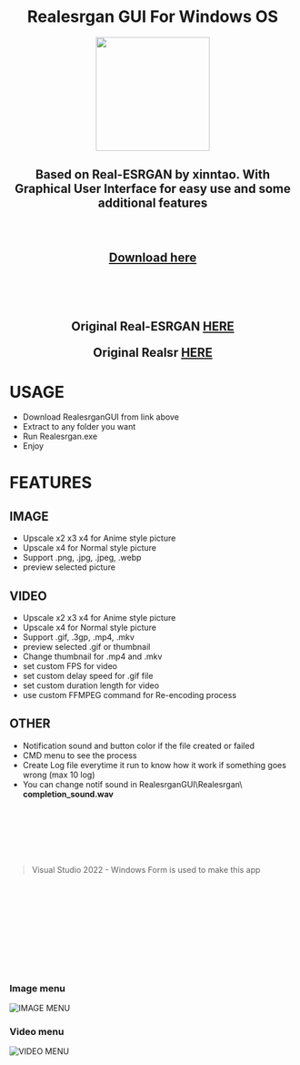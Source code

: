 <h1 align="center">
Realesrgan GUI For Windows OS
</h1>

<p align="center">
  <img width="200" height="200" src="https://github.com/user-attachments/assets/d2ce0589-138d-41d2-bdde-36b95189737f">
</p>
   
<h2 align="center">
Based on Real-ESRGAN by xinntao. With Graphical User Interface for easy use and some additional features <br><br><br>

[Download here](https://github.com/eroge69/RealesrganGUI/releases) <br></br><br></br>

Original Real-ESRGAN [HERE](https://github.com/xinntao/Real-ESRGAN?tab=readme-ov-file#portable-executable-files-ncnn) 

Original Realsr [HERE](https://github.com/jixiaozhong/RealSR?tab=readme-ov-file#update---may-26-2020)
</h1>

# USAGE
- Download RealesrganGUI from link above
- Extract to any folder you want
- Run Realesrgan.exe
- Enjoy

# FEATURES

## IMAGE

- Upscale x2 x3 x4 for Anime style picture
- Upscale x4 for Normal style picture
- Support .png, .jpg, .jpeg, .webp
- preview selected picture

## VIDEO

- Upscale x2 x3 x4 for Anime style picture
- Upscale x4 for Normal style picture
- Support  .gif, .3gp, .mp4, .mkv
- preview selected .gif or thumbnail
- Change thumbnail for .mp4 and .mkv 
- set custom FPS for video
- set custom delay speed for .gif file
- set custom duration length for video
- use custom FFMPEG command for Re-encoding process

## OTHER

- Notification sound and button color if the file created or failed
- CMD menu to see the process
- Create Log file everytime it run to know how it work if something goes wrong (max 10 log)
- You can change notif sound in RealesrganGUI\Realesrgan\ **completion_sound.wav**
<br><br><br><br><br><br><br>
> Visual Studio 2022 - Windows Form is used to make this app

 <br><br><br><br><br><br><br><br><br>
### Image menu
![IMAGE MENU](https://github.com/user-attachments/assets/10876dca-8fa3-4d89-bec2-c914ea4afa0e)

### Video menu
![VIDEO MENU](https://github.com/user-attachments/assets/7a3db06a-a83e-4cdb-9635-8a26fd468f88)
